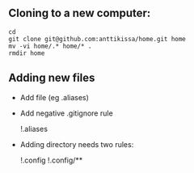 ## Cloning to a new computer:

	cd
	git clone git@github.com:anttikissa/home.git home
	mv -vi home/.* home/* .
	rmdir home

## Adding new files

- Add file (eg .aliases)
- Add negative .gitignore rule

	!.aliases

- Adding directory needs two rules:

	!.config
	!.config/**

